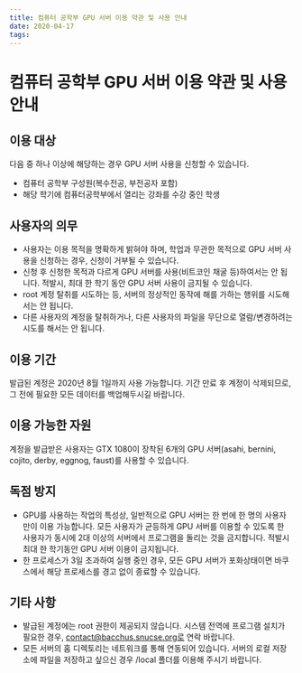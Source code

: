 ```yaml
---
title: 컴퓨터 공학부 GPU 서버 이용 약관 및 사용 안내
date: 2020-04-17
tags:
---
```


# 컴퓨터 공학부 GPU 서버 이용 약관 및 사용 안내
## 이용 대상
다음 중 하나 이상에 해당하는 경우 GPU 서버 사용을 신청할 수 있습니다.
- 컴퓨터 공학부 구성원(복수전공, 부전공자 포함)
- 해당 학기에 컴퓨터공학부에서 열리는 강좌를 수강 중인 학생

## 사용자의 의무
- 사용자는 이용 목적을 명확하게 밝혀야 하며, 학업과 무관한 목적으로 GPU 서버 사용을 신청하는 경우, 신청이 거부될 수 있습니다.
- 신청 후 신청한 목적과 다르게 GPU 서버를 사용(비트코인 채굴 등)하여서는 안 됩니다. 적발시, 최대 한 학기 동안 GPU 서버 사용이 금지될 수 있습니다.
- root 계정 탈취를 시도하는 등, 서버의 정상적인 동작에 해를 가하는 행위를 시도해서는 안 됩니다.
- 다른 사용자의 계정을 탈취하거나, 다른 사용자의 파일을 무단으로 열람/변경하려는 시도를 해서는 안 됩니다.

## 이용 기간
발급된 계정은 2020년 8월 1일까지 사용 가능합니다. 기간 만료 후 계정이 삭제되므로, 그 전에 필요한 모든 데이터를 백업해두시길 바랍니다.

## 이용 가능한 자원
계정을 발급받은 사용자는 GTX 1080이 장착된 6개의 GPU 서버(asahi, bernini, cojito, derby, eggnog, faust)를 사용할 수 있습니다.

## 독점 방지
- GPU를 사용하는 작업의 특성상, 일반적으로 GPU 서버는 한 번에 한 명의 사용자만이 이용 가능합니다. 모든 사용자가 균등하게 GPU 서버를 이용할 수 있도록 한 사용자가 동시에 2대 이상의 서버에서 프로그램을 돌리는 것을 금지합니다. 적발시 최대 한 학기동안 GPU 서버 이용이 금지됩니다.
- 한 프로세스가 3일 초과하여 실행 중인 경우, 모든 GPU 서버가 포화상태이면 바쿠스에서 해당 프로세스를 경고 없이 종료할 수 있습니다.

## 기타 사항
- 발급된 계정에는 root 권한이 제공되지 않습니다. 시스템 전역에 프로그램 설치가 필요한 경우, contact@bacchus.snucse.org로 연락 바랍니다.
- 모든 서버의 홈 디렉토리는 네트워크를 통해 연동되어 있습니다. 서버의 로컬 저장소에 파일을 저장하고 싶으신 경우 /local 폴더를 이용해 주시기 바랍니다.
